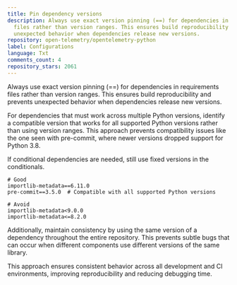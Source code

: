 ```yaml
---
title: Pin dependency versions
description: Always use exact version pinning (==) for dependencies in requirements
  files rather than version ranges. This ensures build reproducibility and prevents
  unexpected behavior when dependencies release new versions.
repository: open-telemetry/opentelemetry-python
label: Configurations
language: Txt
comments_count: 4
repository_stars: 2061
---
```


Always use exact version pinning (==) for dependencies in requirements files rather than version ranges. This ensures build reproducibility and prevents unexpected behavior when dependencies release new versions.

For dependencies that must work across multiple Python versions, identify a compatible version that works for all supported Python versions rather than using version ranges. This approach prevents compatibility issues like the one seen with pre-commit, where newer versions dropped support for Python 3.8.

If conditional dependencies are needed, still use fixed versions in the conditionals.

```
# Good
importlib-metadata==6.11.0
pre-commit==3.5.0  # Compatible with all supported Python versions

# Avoid
importlib-metadata<9.0.0
importlib-metadata<=8.2.0
```

Additionally, maintain consistency by using the same version of a dependency throughout the entire repository. This prevents subtle bugs that can occur when different components use different versions of the same library.

This approach ensures consistent behavior across all development and CI environments, improving reproducibility and reducing debugging time.